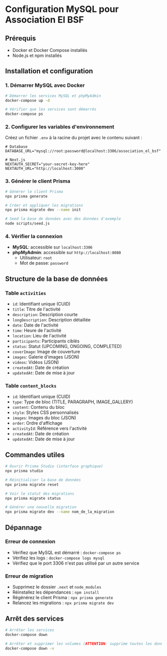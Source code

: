 # Configuration MySQL pour Association El BSF

## Prérequis

- Docker et Docker Compose installés
- Node.js et npm installés

## Installation et configuration

### 1. Démarrer MySQL avec Docker

```bash
# Démarrer les services MySQL et phpMyAdmin
docker-compose up -d

# Vérifier que les services sont démarrés
docker-compose ps
```

### 2. Configurer les variables d'environnement

Créez un fichier `.env` à la racine du projet avec le contenu suivant :

```env
# Database
DATABASE_URL="mysql://root:password@localhost:3306/association_el_bsf"

# Next.js
NEXTAUTH_SECRET="your-secret-key-here"
NEXTAUTH_URL="http://localhost:3000"
```

### 3. Générer le client Prisma

```bash
# Générer le client Prisma
npx prisma generate

# Créer et appliquer les migrations
npx prisma migrate dev --name init

# Seed la base de données avec des données d'exemple
node scripts/seed.js
```

### 4. Vérifier la connexion

- **MySQL**: accessible sur `localhost:3306`
- **phpMyAdmin**: accessible sur `http://localhost:8080`
  - Utilisateur: `root`
  - Mot de passe: `password`

## Structure de la base de données

### Table `activities`
- `id`: Identifiant unique (CUID)
- `title`: Titre de l'activité
- `description`: Description courte
- `longDescription`: Description détaillée
- `date`: Date de l'activité
- `time`: Heure de l'activité
- `location`: Lieu de l'activité
- `participants`: Participants ciblés
- `status`: Statut (UPCOMING, ONGOING, COMPLETED)
- `coverImage`: Image de couverture
- `images`: Galerie d'images (JSON)
- `videos`: Vidéos (JSON)
- `createdAt`: Date de création
- `updatedAt`: Date de mise à jour

### Table `content_blocks`
- `id`: Identifiant unique (CUID)
- `type`: Type de bloc (TITLE, PARAGRAPH, IMAGE_GALLERY)
- `content`: Contenu du bloc
- `style`: Styles CSS personnalisés
- `images`: Images du bloc (JSON)
- `order`: Ordre d'affichage
- `activityId`: Référence vers l'activité
- `createdAt`: Date de création
- `updatedAt`: Date de mise à jour

## Commandes utiles

```bash
# Ouvrir Prisma Studio (interface graphique)
npx prisma studio

# Réinitialiser la base de données
npx prisma migrate reset

# Voir le statut des migrations
npx prisma migrate status

# Générer une nouvelle migration
npx prisma migrate dev --name nom_de_la_migration
```

## Dépannage

### Erreur de connexion
- Vérifiez que MySQL est démarré : `docker-compose ps`
- Vérifiez les logs : `docker-compose logs mysql`
- Vérifiez que le port 3306 n'est pas utilisé par un autre service

### Erreur de migration
- Supprimez le dossier `.next` et `node_modules`
- Réinstallez les dépendances : `npm install`
- Régénérez le client Prisma : `npx prisma generate`
- Relancez les migrations : `npx prisma migrate dev`

## Arrêt des services

```bash
# Arrêter les services
docker-compose down

# Arrêter et supprimer les volumes (ATTENTION: supprime toutes les données)
docker-compose down -v
```
